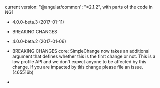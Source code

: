 current version: "@angular/common": "=2.1.2", with parts of the code in NG1

+ 4.0.0-beta.3 (2017-01-11)
 + BREAKING CHANGES
 
+ 4.0.0-beta.2 (2017-01-06)
 + BREAKING CHANGES
core: SimpleChange now takes an additional argument that defines whether this is the first change or not. This is a low profile API and we don't expect anyone to be affected by this change. If you are impacted by this change please file an issue. (465516b)
+
